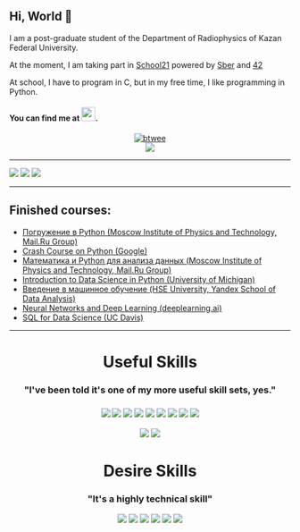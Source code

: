 ## Hi, World 👋 
I am a post-graduate student of the Department of Radiophysics of Kazan Federal University.

At the moment, I am taking part in [School21](https://21-school.ru/) powered by [Sber](https://www.sberbank.ru/ru/person) and [42](https://www.42.fr/ledito/)

At school, I have to program in C, but in my free time, I like programming in Python.
#### You can find me at <a href="https://www.linkedin.com/in/alfir-vakhitov-393bbb1b6/"><img src="https://icon-library.com/images/linked-in-icon-small/linked-in-icon-small-24.jpg" height="25" ></a>.

<p align='center'>
  <a href="https://github.com/alfir-v10" title="btwee's 42 stats">
    <img src="https://badge42.herokuapp.com/api/stats/btwee?privacyEmail=true&darkmode=true" alt='btwee's 42 stats' /><br>
    <img src="https://www.codewars.com/users/alfir_v10/badges/large"> 
  </a>
</p>

---
![](https://github-profile-summary-cards.vercel.app/api/cards/profile-details?username=alfir-v10&theme=nord_bright)
![](https://github-profile-summary-cards.vercel.app/api/cards/repos-per-language?username=alfir-v10&theme=nord_bright)
![](https://github-profile-summary-cards.vercel.app/api/cards/stats?username=alfir-v10&theme=nord_bright)

---
## Finished courses:
  * [Погружение в Python (Moscow Institute of Physics and Technology, Mail.Ru Group)](https://www.coursera.org/account/accomplishments/verify/YAGMXQDXFN2A)
  * [Crash Course on Python (Google)](https://www.coursera.org/account/accomplishments/verify/NLBT7WK27N8P)
  * [Математика и Python для анализа данных (Moscow Institute of Physics and Technology, Mail.Ru Group)](https://www.coursera.org/account/accomplishments/verify/UBD3ZQ4ZM3U4)
  * [Introduction to Data Science in Python (University of Michigan)](https://www.coursera.org/account/accomplishments/verify/8JQKJBYB4S7B)
  * [Введение в машинное обучение (HSE University, Yandex School of Data Analysis)](https://www.coursera.org/account/accomplishments/verify/FF5V77F5JPWY)
  * [Neural Networks and Deep Learning (deeplearning.ai)](https://www.coursera.org/account/accomplishments/verify/CZ5NLL256K5C)
  * [SQL for Data Science (UC Davis)](https://www.coursera.org/account/accomplishments/verify/LUG88JGLWGM8)
---

<h1 align='center'> Useful Skills </h1>
 
<h3 align='center'>"I've been told it's one of my more useful skill sets, yes."<h3>
<p align='center'>
 <img src="https://img.shields.io/badge/c%20-A8B9CC.svg?&style=for-the-badge&logo=c&logoColor=FFFFFF" />  
 <img src="https://img.shields.io/badge/python%20-3776AB.svg?&style=for-the-badge&logo=python&logoColor=FFFFFF" /> 
 <img src="https://img.shields.io/badge/git%20-F050532.svg?&style=for-the-badge&logo=git&logoColor=FFFFFF" /> 
 <img src="https://img.shields.io/badge/PostgreSQL-316192?style=for-the-badge&logo=postgresql&logoColor=white" />
 <img src="https://img.shields.io/badge/Jupyter-F37626.svg?&style=for-the-badge&logo=Jupyter&logoColor=white" /> 
 <img src="https://img.shields.io/badge/Docker-2CA5E0?style=for-the-badge&logo=docker&logoColor=white" >

 <img src="https://img.shields.io/badge/slack%20-4A154B.svg?&style=for-the-badge&logo=slack&logoColor=FFFFFF" /> 
 <img src="https://img.shields.io/badge/Microsoft_Teams-6264A7?style=for-the-badge&logo=microsoft-teams&logoColor=white" /> 
 <img src="https://img.shields.io/badge/Zoom-2D8CFF?style=for-the-badge&logo=zoom&logoColor=white" />
</p>

<p align='center'>
 <img src="https://img.shields.io/badge/Ubuntu-E95420?style=for-the-badge&logo=ubuntu&logoColor=white" />
 <img src="https://img.shields.io/badge/Windows-0078D6?style=for-the-badge&logo=windows&logoColor=white" />
 
</p>

 
<h1 align='center'> 
 Desire Skills
</h1>
<h3 align='center'> 
 "It's a highly technical skill"
</h3>

<p align='center'>
 <img src="https://img.shields.io/badge/kubernetes-326ce5.svg?&style=for-the-badge&logo=kubernetes&logoColor=white" />
  <img src="https://img.shields.io/badge/CSS3-1572B6?style=for-the-badge&logo=css3&logoColor=white" />
  <img src="https://img.shields.io/badge/HTML5-E34F26?style=for-the-badge&logo=html5&logoColor=white" />
  <img src="https://img.shields.io/badge/JavaScript-F7DF1E?style=for-the-badge&logo=javascript&logoColor=white" />
<img src="https://img.shields.io/badge/c++%20-00599C.svg?&style=for-the-badge&logo=c%2B%2B&logoColor=FFFFFF"/> <img src="https://img.shields.io/badge/Django-092E20?style=for-the-badge&logo=django&logoColor=white"> 

</p>
<!--
**alfir-v10/alfir-v10** is a ✨ _special_ ✨ repository because its `README.md` (this file) appears on your GitHub profile.

Here are some ideas to get you started:

- 🔭 I’m currently working on ...
- 🌱 I’m currently learning ...
- 👯 I’m looking to collaborate on ...
- 🤔 I’m looking for help with ...
- 💬 Ask me about ...
- 📫 How to reach me: ...
- 😄 Pronouns: ...
- ⚡ Fun fact: ...
-->
